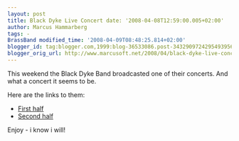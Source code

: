 ```yaml
---
layout: post
title: Black Dyke Live Concert date: '2008-04-08T12:59:00.005+02:00'
author: Marcus Hammarberg
tags: -
BrassBand modified_time: '2008-04-09T08:48:25.814+02:00'
blogger_id: tag:blogger.com,1999:blog-36533086.post-3432909724295493956
blogger_orig_url: http://www.marcusoft.net/2008/04/black-dyke-live-concert.html
---
```


This
weekend the Black Dyke Band broadcasted one of their concerts. And what
a concert it seems to be.

Here are the links to them:

-   [First half](http://video-2.leedsmet.ac.uk/view.aspx?ID=1165)
-   [Second half](http://video-2.leedsmet.ac.uk/View.aspx?ID=1169)

Enjoy - i know i will!
